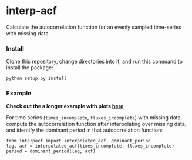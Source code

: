 # interp-acf
Calculate the autocorrelation function for an evenly sampled time-series with 
missing data.

### Install
Clone this repository, change directories into it, and run this command to 
install the package: 
```
python setup.py install
```

### Example
**Check out the a longer example with plots 
[here](https://github.com/bmorris3/interp-acf/blob/master/example.ipynb)**. 

For time series (`times_incomplete`, `fluxes_incomplete`) with missing data, 
compute the autocorrelation function after interpolating over missing data, and
identify the dominant period in that autocorrelation function: 
```
from interpacf import interpolated_acf, dominant_period
lag, acf = interpolated_acf(times_incomplete, fluxes_incomplete)
period = dominant_period(lag, acf)
```

